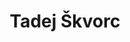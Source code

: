 ---
SICRIS: 15295
draft: false
fixName: tadej_škvorc
lab: Laboratorij za kognitivno modeliranje
labPos: Član laboratorija
location: null
mailInfo: tadej.skvorc@fri.uni-lj.si
officeHours: null
profName: Tadej Škvorc
profTitle: Zunanji sodelavec
telephoneInfo: null
title: Tadej Škvorc
---